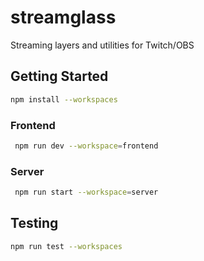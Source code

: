 # streamglass

Streaming layers and utilities for Twitch/OBS

## Getting Started

```bash
npm install --workspaces
```

### Frontend

```bash
 npm run dev --workspace=frontend
```

### Server

```bash
 npm run start --workspace=server
```

## Testing

```bash
npm run test --workspaces
```
